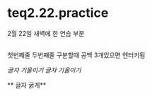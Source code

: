 # teq2.22.practice
2월 22일 새벽에 한 연습 부분 
## 
첫번째줄
두번째줄 구분할때 공백 3개있으면 엔터키됨 

*글자 기울이기*
_글자 기울이기_

** 글자 굵게**


